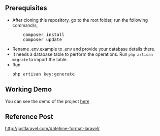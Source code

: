 ## Prerequisites
<ul>
<li>After cloning this repository, go to the root folder, run the following command/s,
<pre>
    composer install
    composer update</pre>
</li>
<li>Rename .env.example to .env and provide your database details there.</li>
<li>It needs a database table to perform the operations. Run <code>php artisan migrate</code> to import the table.</li>
<li>Run <pre>php artisan key:generate</pre> </li>

</ul>

## Working Demo
You can see the demo of the project <a href="http://demos.justlaravel.com/datetime-format-laravel/">here</a>

## Reference Post
<a href="http://justlaravel.com/datetime-format-laravel/">http://justlaravel.com/datetime-format-laravel/
</a>
